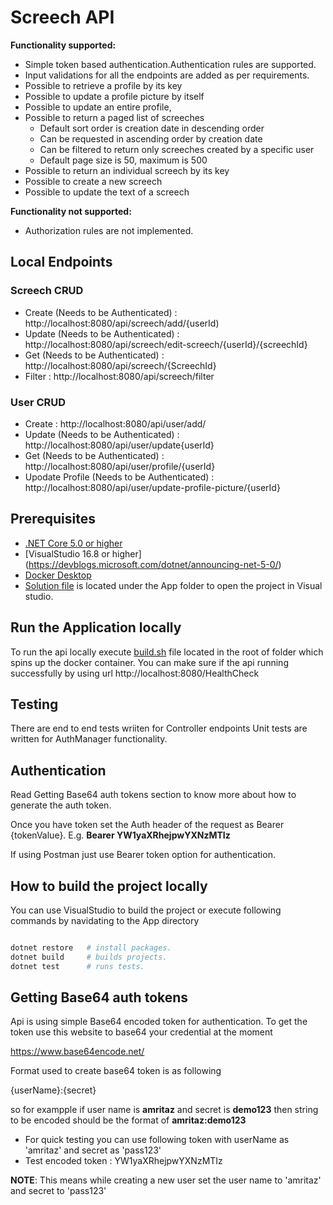 # Screech API

**Functionality supported:**

 * Simple token based authentication.Authentication rules are supported.
 * Input validations for all the endpoints are added as per requirements.
 * Possible to retrieve a profile by its key
 * Possible to update a profile picture by itself
 * Possible to update an entire profile,
 * Possible to return a paged list of screeches
	* Default sort order is creation date in descending order
	* Can be requested in ascending order by creation date
	* Can be filtered to return only screeches created by a specific user
	* Default page size is 50, maximum is 500
 * Possible to return an individual screech by its key
 * Possible to create a new screech
 * Possible to update the text of a screech

**Functionality not supported:**

* Authorization rules are not implemented.

## Local Endpoints

 ### Screech CRUD

* Create (Needs to be Authenticated) : http://localhost:8080/api/screech/add/{userId)   
* Update (Needs to be Authenticated)  : http://localhost:8080/api/screech/edit-screech/{userId}/{screechId}
* Get (Needs to be Authenticated)  : http://localhost:8080/api/screech/{ScreechId}
* Filter : http://localhost:8080/api/screech/filter

### User CRUD 

* Create : http://localhost:8080/api/user/add/
* Update (Needs to be Authenticated) : http://localhost:8080/api/user/update{userId}
* Get (Needs to be Authenticated) : http://localhost:8080/api/user/profile/{userId}
* Upodate Profile   (Needs to be Authenticated) : http://localhost:8080/api/user/update-profile-picture/{userId}

## Prerequisites

- [.NET Core 5.0 or higher](https://dotnet.microsoft.com/download/dotnet-core)
- [VisualStudio 16.8 or higher] (https://devblogs.microsoft.com/dotnet/announcing-net-5-0/)
- [Docker Desktop](https://www.docker.com/products/docker-desktop)
- [Solution file](https://github.com/azirkande/ScreechApi/blob/main/App/Screechr.sln) is located under the App folder to open the project in Visual studio.


## Run the Application locally 
To run the api locally execute [build.sh](https://github.com/azirkande/ScreechApi/blob/main/build.sh) file located in the root of folder which spins up the docker container.
You can make sure if the api running successfully by using url http://localhost:8080/HealthCheck

## Testing 

There are end to end tests wriiten for Controller endpoints
Unit tests are written for AuthManager functionality.

## Authentication

Read Getting Base64 auth tokens section to know more about how to generate the auth token.

Once you have token set the Auth header of the request as Bearer {tokenValue}. E.g. **Bearer YW1yaXRhejpwYXNzMTIz**

If using Postman just use Bearer token option for authentication.

## How to build the project locally

You can use VisualStudio to build the project 
or execute following commands by navidating to the App directory

```sh

dotnet restore   # install packages.
dotnet build	 # builds projects.
dotnet test		 # runs tests. 

```


## Getting Base64 auth tokens

Api is using simple Base64 encoded token for authentication. To get the token use this website to base64 your credential at the moment

https://www.base64encode.net/

Format used to create base64 token is as following

{userName}:{secret}

so for exampple if user name is **amritaz** and secret is **demo123** then string to be encoded should be the format of **amritaz:demo123**

* For quick testing you can use following token with userName as 'amritaz' and secret as 'pass123'
* Test encoded token : YW1yaXRhejpwYXNzMTIz

**NOTE**: This means while creating a new user set the user name to 'amritaz' and secret to 'pass123'


